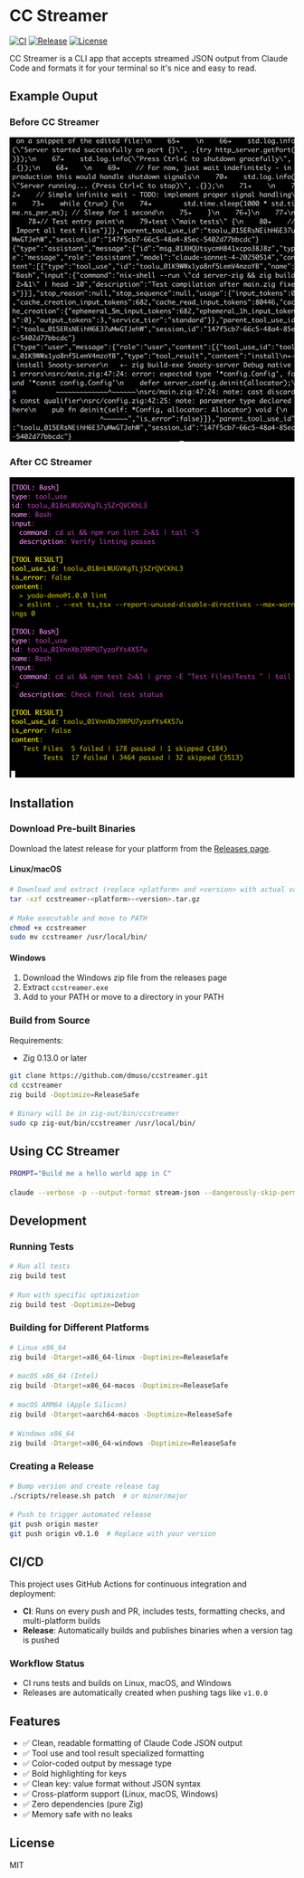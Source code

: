 # CC Streamer

[![CI](https://github.com/dmuso/ccstreamer/actions/workflows/ci.yml/badge.svg)](https://github.com/dmuso/ccstreamer/actions/workflows/ci.yml)
[![Release](https://github.com/dmuso/ccstreamer/actions/workflows/build-and-release.yml/badge.svg)](https://github.com/dmuso/ccstreamer/actions/workflows/build-and-release.yml)
[![License](https://img.shields.io/github/license/dmuso/ccstreamer)](LICENSE)

CC Streamer is a CLI app that accepts streamed JSON output from Claude Code and formats it for your terminal so it's nice and easy to read.

## Example Ouput

### Before CC Streamer

![Before CC Streamer](https://github.com/dmuso/ccstreamer/blob/master/docs/before-ccstreamer.png)

### After CC Streamer

![After CC Streamer](https://github.com/dmuso/ccstreamer/blob/master/docs/after-ccstreamer.png)

## Installation

### Download Pre-built Binaries

Download the latest release for your platform from the [Releases page](https://github.com/dmuso/ccstreamer/releases).

#### Linux/macOS
```bash
# Download and extract (replace <platform> and <version> with actual values)
tar -xzf ccstreamer-<platform>-<version>.tar.gz

# Make executable and move to PATH
chmod +x ccstreamer
sudo mv ccstreamer /usr/local/bin/
```

#### Windows
1. Download the Windows zip file from the releases page
2. Extract `ccstreamer.exe`
3. Add to your PATH or move to a directory in your PATH

### Build from Source

Requirements:
- Zig 0.13.0 or later

```bash
git clone https://github.com/dmuso/ccstreamer.git
cd ccstreamer
zig build -Doptimize=ReleaseSafe

# Binary will be in zig-out/bin/ccstreamer
sudo cp zig-out/bin/ccstreamer /usr/local/bin/
```

## Using CC Streamer

```bash
PROMPT="Build me a hello world app in C"

claude --verbose -p --output-format stream-json --dangerously-skip-permissions "$PROMPT" | ccstreamer
```


## Development

### Running Tests

```bash
# Run all tests
zig build test

# Run with specific optimization
zig build test -Doptimize=Debug
```

### Building for Different Platforms

```bash
# Linux x86_64
zig build -Dtarget=x86_64-linux -Doptimize=ReleaseSafe

# macOS x86_64 (Intel)
zig build -Dtarget=x86_64-macos -Doptimize=ReleaseSafe

# macOS ARM64 (Apple Silicon)
zig build -Dtarget=aarch64-macos -Doptimize=ReleaseSafe

# Windows x86_64
zig build -Dtarget=x86_64-windows -Doptimize=ReleaseSafe
```

### Creating a Release

```bash
# Bump version and create release tag
./scripts/release.sh patch  # or minor/major

# Push to trigger automated release
git push origin master
git push origin v0.1.0  # Replace with your version
```

## CI/CD

This project uses GitHub Actions for continuous integration and deployment:

- **CI**: Runs on every push and PR, includes tests, formatting checks, and multi-platform builds
- **Release**: Automatically builds and publishes binaries when a version tag is pushed

### Workflow Status

- CI runs tests and builds on Linux, macOS, and Windows
- Releases are automatically created when pushing tags like `v1.0.0`

## Features

- ✅ Clean, readable formatting of Claude Code JSON output
- ✅ Tool use and tool result specialized formatting
- ✅ Color-coded output by message type
- ✅ Bold highlighting for keys
- ✅ Clean key: value format without JSON syntax
- ✅ Cross-platform support (Linux, macOS, Windows)
- ✅ Zero dependencies (pure Zig)
- ✅ Memory safe with no leaks

## License

MIT

